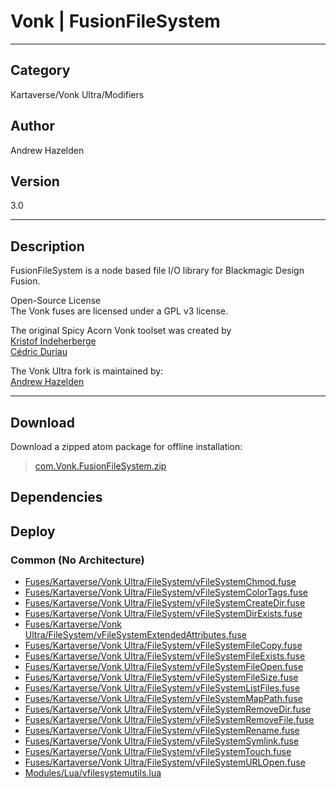# Vonk | FusionFileSystem
___

## Category
Kartaverse/Vonk Ultra/Modifiers

## Author
Andrew Hazelden

## Version
3.0

___

## Description
<p>FusionFileSystem is a node based file I/O library for Blackmagic Design Fusion.</p>

<p>Open-Source License<br>
The Vonk fuses are licensed under a GPL v3 license.</p>

<p>The original Spicy Acorn Vonk toolset was created by<br>
<a href="mailto:xmnr0x23@gmail.com">Kristof Indeherberge</a><br>
<a href="mailto:duriau.cedric@live.be">C&eacute;dric Duriau</a></p>

<p>The Vonk Ultra fork is maintained by:<br>
<a href="mailto:andrew@andrewhazelden.com">Andrew Hazelden</a></p>

___

## Download

Download a zipped atom package for offline installation:
> [com.Vonk.FusionFileSystem.zip](https://gitlab.com/WeSuckLess/Reactor/-/archive/master/Reactor-master.zip?path=Atoms/com.Vonk.FusionFileSystem)  

## Dependencies

## Deploy

### Common (No Architecture)

<ul>
<li><a href="https://gitlab.com/WeSuckLess/Reactor/-/blob/master/Atoms/com.Vonk.FusionFileSystem/Fuses/Kartaverse/Vonk Ultra/FileSystem/vFileSystemChmod.fuse?ref_type=heads">Fuses/Kartaverse/Vonk Ultra/FileSystem/vFileSystemChmod.fuse</a></li>
<li><a href="https://gitlab.com/WeSuckLess/Reactor/-/blob/master/Atoms/com.Vonk.FusionFileSystem/Fuses/Kartaverse/Vonk Ultra/FileSystem/vFileSystemColorTags.fuse?ref_type=heads">Fuses/Kartaverse/Vonk Ultra/FileSystem/vFileSystemColorTags.fuse</a></li>
<li><a href="https://gitlab.com/WeSuckLess/Reactor/-/blob/master/Atoms/com.Vonk.FusionFileSystem/Fuses/Kartaverse/Vonk Ultra/FileSystem/vFileSystemCreateDir.fuse?ref_type=heads">Fuses/Kartaverse/Vonk Ultra/FileSystem/vFileSystemCreateDir.fuse</a></li>
<li><a href="https://gitlab.com/WeSuckLess/Reactor/-/blob/master/Atoms/com.Vonk.FusionFileSystem/Fuses/Kartaverse/Vonk Ultra/FileSystem/vFileSystemDirExists.fuse?ref_type=heads">Fuses/Kartaverse/Vonk Ultra/FileSystem/vFileSystemDirExists.fuse</a></li>
<li><a href="https://gitlab.com/WeSuckLess/Reactor/-/blob/master/Atoms/com.Vonk.FusionFileSystem/Fuses/Kartaverse/Vonk Ultra/FileSystem/vFileSystemExtendedAttributes.fuse?ref_type=heads">Fuses/Kartaverse/Vonk Ultra/FileSystem/vFileSystemExtendedAttributes.fuse</a></li>
<li><a href="https://gitlab.com/WeSuckLess/Reactor/-/blob/master/Atoms/com.Vonk.FusionFileSystem/Fuses/Kartaverse/Vonk Ultra/FileSystem/vFileSystemFileCopy.fuse?ref_type=heads">Fuses/Kartaverse/Vonk Ultra/FileSystem/vFileSystemFileCopy.fuse</a></li>
<li><a href="https://gitlab.com/WeSuckLess/Reactor/-/blob/master/Atoms/com.Vonk.FusionFileSystem/Fuses/Kartaverse/Vonk Ultra/FileSystem/vFileSystemFileExists.fuse?ref_type=heads">Fuses/Kartaverse/Vonk Ultra/FileSystem/vFileSystemFileExists.fuse</a></li>
<li><a href="https://gitlab.com/WeSuckLess/Reactor/-/blob/master/Atoms/com.Vonk.FusionFileSystem/Fuses/Kartaverse/Vonk Ultra/FileSystem/vFileSystemFileOpen.fuse?ref_type=heads">Fuses/Kartaverse/Vonk Ultra/FileSystem/vFileSystemFileOpen.fuse</a></li>
<li><a href="https://gitlab.com/WeSuckLess/Reactor/-/blob/master/Atoms/com.Vonk.FusionFileSystem/Fuses/Kartaverse/Vonk Ultra/FileSystem/vFileSystemFileSize.fuse?ref_type=heads">Fuses/Kartaverse/Vonk Ultra/FileSystem/vFileSystemFileSize.fuse</a></li>
<li><a href="https://gitlab.com/WeSuckLess/Reactor/-/blob/master/Atoms/com.Vonk.FusionFileSystem/Fuses/Kartaverse/Vonk Ultra/FileSystem/vFileSystemListFiles.fuse?ref_type=heads">Fuses/Kartaverse/Vonk Ultra/FileSystem/vFileSystemListFiles.fuse</a></li>
<li><a href="https://gitlab.com/WeSuckLess/Reactor/-/blob/master/Atoms/com.Vonk.FusionFileSystem/Fuses/Kartaverse/Vonk Ultra/FileSystem/vFileSystemMapPath.fuse?ref_type=heads">Fuses/Kartaverse/Vonk Ultra/FileSystem/vFileSystemMapPath.fuse</a></li>
<li><a href="https://gitlab.com/WeSuckLess/Reactor/-/blob/master/Atoms/com.Vonk.FusionFileSystem/Fuses/Kartaverse/Vonk Ultra/FileSystem/vFileSystemRemoveDir.fuse?ref_type=heads">Fuses/Kartaverse/Vonk Ultra/FileSystem/vFileSystemRemoveDir.fuse</a></li>
<li><a href="https://gitlab.com/WeSuckLess/Reactor/-/blob/master/Atoms/com.Vonk.FusionFileSystem/Fuses/Kartaverse/Vonk Ultra/FileSystem/vFileSystemRemoveFile.fuse?ref_type=heads">Fuses/Kartaverse/Vonk Ultra/FileSystem/vFileSystemRemoveFile.fuse</a></li>
<li><a href="https://gitlab.com/WeSuckLess/Reactor/-/blob/master/Atoms/com.Vonk.FusionFileSystem/Fuses/Kartaverse/Vonk Ultra/FileSystem/vFileSystemRename.fuse?ref_type=heads">Fuses/Kartaverse/Vonk Ultra/FileSystem/vFileSystemRename.fuse</a></li>
<li><a href="https://gitlab.com/WeSuckLess/Reactor/-/blob/master/Atoms/com.Vonk.FusionFileSystem/Fuses/Kartaverse/Vonk Ultra/FileSystem/vFileSystemSymlink.fuse?ref_type=heads">Fuses/Kartaverse/Vonk Ultra/FileSystem/vFileSystemSymlink.fuse</a></li>
<li><a href="https://gitlab.com/WeSuckLess/Reactor/-/blob/master/Atoms/com.Vonk.FusionFileSystem/Fuses/Kartaverse/Vonk Ultra/FileSystem/vFileSystemTouch.fuse?ref_type=heads">Fuses/Kartaverse/Vonk Ultra/FileSystem/vFileSystemTouch.fuse</a></li>
<li><a href="https://gitlab.com/WeSuckLess/Reactor/-/blob/master/Atoms/com.Vonk.FusionFileSystem/Fuses/Kartaverse/Vonk Ultra/FileSystem/vFileSystemURLOpen.fuse?ref_type=heads">Fuses/Kartaverse/Vonk Ultra/FileSystem/vFileSystemURLOpen.fuse</a></li>
<li><a href="https://gitlab.com/WeSuckLess/Reactor/-/blob/master/Atoms/com.Vonk.FusionFileSystem/Modules/Lua/vfilesystemutils.lua?ref_type=heads">Modules/Lua/vfilesystemutils.lua</a></li>
</ul>
